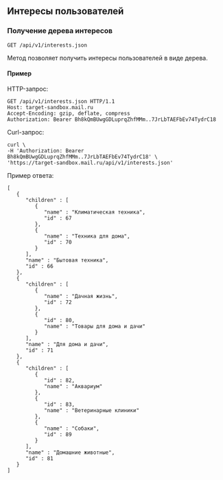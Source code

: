 ## Интересы пользователей


### Получение дерева интересов
`GET /api/v1/interests.json`

Метод позволяет получить интересы пользователей в виде дерева.

#### Пример

HTTP-запрос:

    GET /api/v1/interests.json HTTP/1.1
    Host: target-sandbox.mail.ru
    Accept-Encoding: gzip, deflate, compress
    Authorization: Bearer Bh8kQmBUwgGDLuprqZhfMMm..7JrLbTAEFbEv74TydrC18

Curl-запрос:

    curl \
    -H 'Authorization: Bearer Bh8kQmBUwgGDLuprqZhfMMm..7JrLbTAEFbEv74TydrC18' \
    'https://target-sandbox.mail.ru/api/v1/interests.json'

Пример ответа:

    [
       {
          "children" : [
             {
                "name" : "Климатическая техника",
                "id" : 67
             },
             {
                "name" : "Техника для дома",
                "id" : 70
             }
          ],
          "name" : "Бытовая техника",
          "id" : 66
       },
       {
          "children" : [
             {
                "name" : "Дачная жизнь",
                "id" : 72
             },
             {
                "id" : 80,
                "name" : "Товары для дома и дачи"
             }
          ],
          "name" : "Для дома и дачи",
          "id" : 71
       },
       {
          "children" : [
             {
                "id" : 82,
                "name" : "Аквариум"
             },
             {
                "id" : 83,
                "name" : "Ветеринарные клиники"
             },
             {
                "name" : "Собаки",
                "id" : 89
             }
          ],
          "name" : "Домашние животные",
          "id" : 81
       }
    ]

